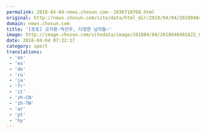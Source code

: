 ```yaml
---
permalink: 2018-04-04-news.chosun.com--1036718760.html
original: http://news.chosun.com/site/data/html_dir/2018/04/04/2018040401892.html
domain: news.chosun.com
title: '[포토] 오지환-박건우, 다정한 남자들~'
image: http://image.chosun.com/sitedata/image/201804/04/2018040401822_0.jpg
date: 2018-04-04 07:22:17
category: sport
translations: 
 - 'en'
 - 'es'
 - 'de'
 - 'ru'
 - 'ja'
 - 'fr'
 - 'it'
 - 'zh-CN'
 - 'zh-TW'
 - 'ar'
 - 'pt'
 - 'hy'
---
```


